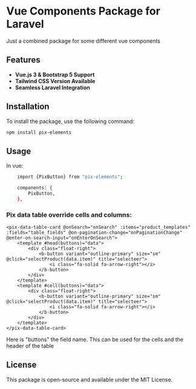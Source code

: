 
# Vue Components Package for Laravel

Just a combined package for some different vue components


## Features

- **Vue.js 3 & Bootstrap 5 Support**
- **Tailwind CSS Version Available**
- **Seamless Laravel Integration**

## Installation

To install the package, use the following command:

```bash
npm install pix-elements
```

## Usage

In vue:

```bash
    import {PixButton} from "pix-elements";
```

```bash
    components: {
        PixButton,
    },
```


### Pix data table override cells and columns:

```vuejs
<pix-data-table-card @onSearch="onSearch" :items="product_templates" :fields="table_fields" @on-pagination-change="onPaginationChange" @enter-on-search-input="onEnterOnSearch">
    <template #head(buttons)="data">
        <div class="float-right">
            <b-button variant="outline-primary" size="sm" @click="selectProduct(data.item)" title="selecteer">
                <i class="fa-solid fa-arrow-right"></i>
            </b-button>
        </div>
    </template>
    <template #cell(buttons)="data">
        <div class="float-right">
            <b-button variant="outline-primary" size="sm" @click="selectProduct(data.item)" title="selecteer">
                <i class="fa-solid fa-arrow-right"></i>
            </b-button>
        </div>
    </template>
</pix-data-table-card>
```

Here is "buttons" the field name. This can be used for the cells and the header of the table

## License

This package is open-source and available under the MIT License.
